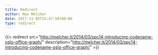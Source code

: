 ```yaml
---
title: Redirect
author: Max Melcher
date: 2017-11-05T15:47:59+00:00
type: redirect
---
```

{{< redirect src="http://melcher.it/2014/03/spc14-introducing-codename-oslo-office-graph/" description="http://melcher.it/2014/03/spc14-introducing-codename-oslo-office-graph/" >}}
